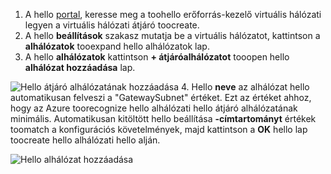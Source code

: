 1. A hello [portal](http://portal.azure.com), keresse meg a toohello erőforrás-kezelő virtuális hálózati legyen a virtuális hálózati átjáró toocreate.
2. A hello **beállítások** szakasz mutatja be a virtuális hálózatot, kattintson a **alhálózatok** tooexpand hello alhálózatok lap.
3. A hello **alhálózatok** kattintson **+ átjáróalhálózatot** tooopen hello **alhálózat hozzáadása** lap.

  ![Hello átjáró alhálózatának hozzáadása](./media/vpn-gateway-add-gwsubnet-rm-portal-include/addgwsubnet.png "hello átjáró alhálózatának hozzáadása")
4. Hello **neve** az alhálózat hello automatikusan felveszi a "GatewaySubnet" értéket. Ezt az értéket ahhoz, hogy az Azure toorecognize hello alhálózati hello átjáró alhálózatának minimális. Automatikusan kitöltött hello beállítása **-címtartományt** értékek toomatch a konfigurációs követelmények, majd kattintson a **OK** hello lap toocreate hello alhálózati hello alján.

  ![Hello alhálózat hozzáadása](./media/vpn-gateway-add-gwsubnet-rm-portal-include/addsubnetgw.png "hello alhálózat hozzáadása")
